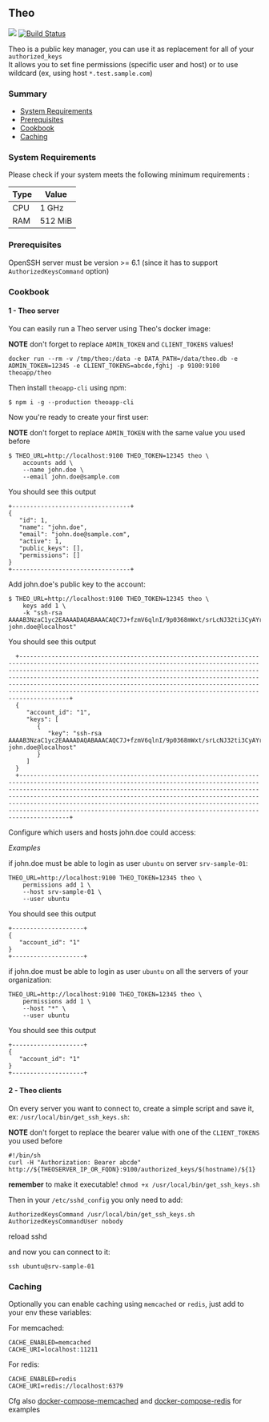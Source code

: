## Theo

[![](https://images.microbadger.com/badges/image/theoapp/theo.svg)](https://microbadger.com/images/theoapp/theo) 
[![Build Status](https://travis-ci.org/theoapp/theo-node.svg?branch=master)](https://travis-ci.org/theoapp/theo-node)

Theo is a public key manager, you can use it as replacement for all of your `authorized_keys`   
It allows you to set fine permissions (specific user and host) or to use wildcard (ex, using host `*.test.sample.com`) 

### Summary

- [System Requirements](#system-requirements)
- [Prerequisites](#prerequisites)
- [Cookbook](#cookbook)
- [Caching](#caching)

### System Requirements

Please check if your system meets the following minimum requirements :

| Type |  Value  |
| ---- | ------- | 
| CPU  | 1 GHz   | 
| RAM  | 512 MiB |

### Prerequisites

OpenSSH server must be version >= 6.1 (since it has to support `AuthorizedKeysCommand` option)

### Cookbook

#### 1 - Theo server

You can easily run a Theo server using Theo's docker image:

__NOTE__ don't forget to replace `ADMIN_TOKEN` and `CLIENT_TOKENS` values!

`docker run --rm -v /tmp/theo:/data -e DATA_PATH=/data/theo.db -e ADMIN_TOKEN=12345 -e CLIENT_TOKENS=abcde,fghij -p 9100:9100 theoapp/theo`

Then install `theoapp-cli` using npm:

`$ npm i -g --production theoapp-cli`

Now you're ready to create your first user:

__NOTE__ don't forget to replace `ADMIN_TOKEN` with the same value you used before

```
$ THEO_URL=http://localhost:9100 THEO_TOKEN=12345 theo \
    accounts add \
    --name john.doe \
    --email john.doe@sample.com
```

You should see this output

```
+---------------------------------+
{
   "id": 1,
   "name": "john.doe",
   "email": "john.doe@sample.com",
   "active": 1,
   "public_keys": [],
   "permissions": []
}
+---------------------------------+
```

Add john.doe's public key to the account:

```
$ THEO_URL=http://localhost:9100 THEO_TOKEN=12345 theo \
    keys add 1 \
    -k "ssh-rsa AAAAB3NzaC1yc2EAAAADAQABAAACAQC7J+fzmV6qlnI/9p0368mWxt/srLcNJ32ti3CyAYrSF/+XGoiZBTfOEus8ONfHKmpdUcB3WQqb8A9tCQlNIWdIVxVh/QXSd0fsgbtFxmjvptJDoyytUGGp592bXMWHpckyi77Nx2DasqhK12vYqthOt+QH68WGje5qjkg9Nsvj7YI8c2f6H4o7HUNVeeaJS+X63O9IeErt6VZI+sYOpgqCka0BmNTPNR/gARGDe788CBSynvfatUfmfLQVRhyJMMmYJsqetbxXTMPSZWjkaMQLkZ9jPcGSjBfzMEsYqqzKC5L+Op/3MwbSd5sHiCxmlD1DuY5agdf4W7/XQOvgyzJ2C347PRq7LplS03D7xUw== john.doe@localhost"
```

You should see this output

```    
  +--------------------------------------------------------------------------------------------------------------------------------------------------------------------------------------------------------------------------------------------------------------------------------------------------------------------------------------------------------------------------------------------------------------------------------------------------+
  {
     "account_id": "1",
     "keys": [
        {
           "key": "ssh-rsa AAAAB3NzaC1yc2EAAAADAQABAAACAQC7J+fzmV6qlnI/9p0368mWxt/srLcNJ32ti3CyAYrSF/+XGoiZBTfOEus8ONfHKmpdUcB3WQqb8A9tCQlNIWdIVxVh/QXSd0fsgbtFxmjvptJDoyytUGGp592bXMWHpckyi77Nx2DasqhK12vYqthOt+QH68WGje5qjkg9Nsvj7YI8c2f6H4o7HUNVeeaJS+X63O9IeErt6VZI+sYOpgqCka0BmNTPNR/gARGDe788CBSynvfatUfmfLQVRhyJMMmYJsqetbxXTMPSZWjkaMQLkZ9jPcGSjBfzMEsYqqzKC5L+Op/3MwbSd5sHiCxmlD1DuY5agdf4W7/XQOvgyzJ2C347PRq7LplS03D7xUw== john.doe@localhost"
        }
     ]
  }
  +--------------------------------------------------------------------------------------------------------------------------------------------------------------------------------------------------------------------------------------------------------------------------------------------------------------------------------------------------------------------------------------------------------------------------------------------------+
```

Configure which users and hosts john.doe could access:

_Examples_


if john.doe must be able to login as user `ubuntu` on server `srv-sample-01`:

```
THEO_URL=http://localhost:9100 THEO_TOKEN=12345 theo \
    permissions add 1 \
    --host srv-sample-01 \
    --user ubuntu
```

You should see this output

```
+--------------------+
{
   "account_id": "1"
}
+--------------------+
```

if john.doe must be able to login as user `ubuntu` on all the servers of your organization:
 
```
THEO_URL=http://localhost:9100 THEO_TOKEN=12345 theo \
    permissions add 1 \
    --host "*" \
    --user ubuntu
```

You should see this output

```
+--------------------+
{
   "account_id": "1"
}
+--------------------+
```

#### 2 - Theo clients

On every server you want to connect to, create a simple script and save it, ex: `/usr/local/bin/get_ssh_keys.sh`:

__NOTE__ don't forget to replace the bearer value with one of the `CLIENT_TOKENS` you used before

```
#!/bin/sh
curl -H "Authorization: Bearer abcde" http://${THEOSERVER_IP_OR_FQDN}:9100/authorized_keys/$(hostname)/${1}
```

__remember__ to make it executable! `chmod +x /usr/local/bin/get_ssh_keys.sh` 

Then in your `/etc/sshd_config` you only need to add:

```
AuthorizedKeysCommand /usr/local/bin/get_ssh_keys.sh
AuthorizedKeysCommandUser nobody
```

reload sshd

and now you can connect to it:

`ssh ubuntu@srv-sample-01`

### Caching

Optionally you can enable caching using `memcached` or `redis`, just add to your env these variables:

For memcached:

```
CACHE_ENABLED=memcached
CACHE_URI=localhost:11211
```

For redis:
```
CACHE_ENABLED=redis
CACHE_URI=redis://localhost:6379
```

Cfg also [docker-compose-memcached](examples/docker-compose/docker-compose-memcached.yml) and [docker-compose-redis](examples/docker-compose/docker-compose-redis.yml) for examples
 
